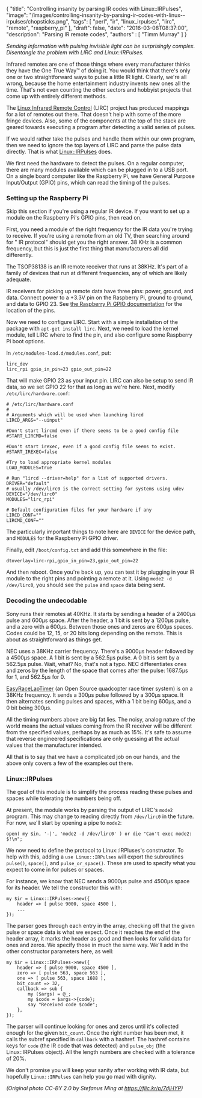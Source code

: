   {
      "title": "Controlling insanity by parsing IR codes with Linux::IRPulses",
      "image": "/images/controlling-insanity-by-parsing-ir-codes-with-linux--irpulses/chopsticks.png",
      "tags": [
          "perl",
          "ir",
          "linux_irpulses",
          "lirc",
          "remote",
          "raspberry_pi"
      ],
      "draft": false,
      "date": "2016-03-08T08:37:00",
      "description": "Parsing IR remote codes",
      "authors" : [
          "Timm Murray"
      ]
  }


*Sending information with pulsing invisible light can be surprisingly complex.
Disentangle the problem with LIRC and Linux::IRPulses.*

Infrared remotes are one of those things where every manufacturer thinks they have the
One True Way&trade; of doing it. You would think that there's only one or two straightforward
ways to pulse a little IR light. Clearly, we're all wrong, because the home entertainment
industry invents new ones all the time. That's not even counting the other sectors and
hobbyist projects that come up with entirely different methods.

The [Linux Infrared Remote Control](http://www.lirc.org) (LIRC) project has
produced mappings for a lot of remotes out there. That doesn't help
with some of the more fringe devices. Also, some of the components at the top of the stack
are geared towards executing a program after detecting a valid series of pulses.

If we would rather take the pulses and handle them within our own program, then
we need to ignore the top layers of LIRC and parse the pulse data directly. That is
what [Linux::IRPulses](https://metacpan.org/pod/Linux::IRPulses) does.

We first need the hardware to detect the pulses. On a regular computer, there are many
modules available which can be plugged in to a USB port. On a single board
computer like the Raspberry Pi, we have General Purpose Input/Output (GPIO) pins,
which can read the timing of the pulses.

### Setting up the Raspberry Pi

Skip this section if you're using a regular IR device. If you want to set up a
module on the Raspberry Pi's GPIO pins, then read on.

First, you need a module of the right frequency for the IR data you're trying to
receive. If you're using a remote from an old TV, then searching around for
"<manufacturer> IR protocol" should get you the right answer. 38 KHz is a common
frequency, but this is just the first thing that manufacturers all did differently.

The TSOP38138 is an IR remote receiver that runs at 38KHz. It's part of a family of
devices that run at different frequencies, any of which are likely adequate.

IR receivers for picking up remote data have three pins: power, ground, and data.
Connect power to a +3.3V pin on the Raspberry Pi, ground to ground, and data to
GPIO 23. See [the Raspberry Pi GPIO documentation](https://www.raspberrypi.org/documentation/usage/gpio-plus-and-raspi2/) for the location of the pins.

Now we need to configure LIRC. Start with a simple installation of the package with
`apt-get install lirc`. Next, we need to load the kernel module,
tell LIRC where to find the pin, and also configure some Raspberry Pi boot options.

In `/etc/modules-load.d/modules.conf`, put:

``` prettyprint
lirc_dev
lirc_rpi gpio_in_pin=23 gpio_out_pin=22
```

That will make GPIO 23 as your input pin. LIRC can also be setup to send IR data, so
we set GPIO 22 for that as long as we're here. Next, modify `/etc/lirc/hardware.conf`:

``` prettyprint
# /etc/lirc/hardware.conf
#
# Arguments which will be used when launching lircd
LIRCD_ARGS="--uinput"

#Don't start lircmd even if there seems to be a good config file
#START_LIRCMD=false

#Don't start irexec, even if a good config file seems to exist.
#START_IREXEC=false

#Try to load appropriate kernel modules
LOAD_MODULES=true

# Run "lircd --driver=help" for a list of supported drivers.
DRIVER="default"
# usually /dev/lirc0 is the correct setting for systems using udev
DEVICE="/dev/lirc0"
MODULES="lirc_rpi"

# Default configuration files for your hardware if any
LIRCD_CONF=""
LIRCMD_CONF=""
```

The particularly important things to note here are `DEVICE` for the
device path, and `MODULES` for the Raspberry Pi GPIO driver.

Finally, edit `/boot/config.txt` and add this somewhere in the file:

``` prettyprint
dtoverlay=lirc-rpi,gpio_in_pin=23,gpio_out_pin=22
```

And then reboot. Once you're back up, you can test it by plugging in your IR module
to the right pins and pointing a remote at it. Using `mode2 -d /dev/lirc0`,
you should see the `pulse` and `space` data being sent.

### Decoding the undecodable

Sony runs their remotes at 40KHz. It starts by sending a header of a 2400μs pulse and
600μs space. After the header, a 1 bit is sent by a 1200μs pulse, and a zero with a
600μs. Between those ones and zeros are 600μs spaces. Codes could be 12, 15, or 20
bits long depending on the remote. This is about as straightforward as things get.

NEC uses a 38KHz carrier frequency. There's a 9000μs header followed by a 4500μs space.
A 1 bit is sent by a 562.5μs pulse. A 0 bit is sent by a 562.5μs pulse. Wait, what? No,
that's not a typo. NEC differentiates ones and zeros by the length of the space that
comes after the pulse: 1687.5μs for 1, and 562.5μs for 0.

[EasyRaceLapTimer](http://www.easyracelaptimer.com) (an Open Source
quadcopter race timer system) is on a 38KHz frequency. It sends a 300μs pulse followed
by a 300μs space. It then alternates sending pulses and spaces, with a 1 bit being
600μs, and a 0 bit being 300μs.

All the timing numbers above are big fat lies. The noisy, analog nature of the world
means the actual values coming from the IR receiver will be different from the
specified values, perhaps by as much as 15%. It's safe to assume that reverse
engineered specifications are only guessing at the actual values that the manufacturer
intended.

All that is to say that we have a complicated job on our hands, and the above only
covers a few of the examples out there.

### Linux::IRPulses

The goal of this module is to simplify the process reading these pulses and spaces
while tolerating the numbers being off.

At present, the module works by parsing the output of LIRC's `mode2`
program. This may change to reading directly from `/dev/lirc0` in the future.
For now, we'll start by opening a pipe to `mode2`:

``` prettyprint
open( my $in, '-|', 'mode2 -d /dev/lirc0' ) or die "Can't exec mode2: $!\n";
```

We now need to define the protocol to Linux::IRPluses's constructor. To help with this,
adding a `use Linux::IRPulses` will export the subroutines `pulse()`,
`space()`, and `pulse_or_space()`.  These are used to specify what you
expect to come in for pulses or spaces.

For instance, we know that NEC sends a 9000μs pulse and 4500μs space for its header.
We tell the constructor this with:

``` prettyprint
my $ir = Linux::IRPulses->new({
    header => [ pulse 9000, space 4500 ],
    ...
});
```

The parser goes through each entry in the array, checking off that the given pulse or
space data is what we expect. Once it reaches the end of the header array, it marks the
header as good and then looks for valid data for ones and zeros. We specify those in
much the same way. We'll add in the other constructor parameters here, as well:

``` prettyprint
my $ir = Linux::IRPulses->new({
    header => [ pulse 9000, space 4500 ],
    zero => [ pulse 563, space 563 ],
    one => [ pulse 563, space 1688 ],
    bit_count => 32,
    callback => sub {
        my ($args) = @_;
        my $code = $args->{code};
        say "Received code $code";
    },
});
```

The parser will continue looking for ones and zeros until it's collected enough for the
given `bit_count`. Once the right number has been met, it calls the subref
specified in `callback` with a hashref. The hashref contains keys for
`code` (the IR code that was detected) and `pulse_obj` (the
Linux::IRPulses object). All the length numbers are checked with a tolerance of 20%.

We don't promise you will keep your sanity after working with IR data, but hopefully
`Linux::IRPulses` can help you go mad with dignity.

*(Original photo CC-BY 2.0 by Stefanus Ming at https://flic.kr/p/7djHYP)*
